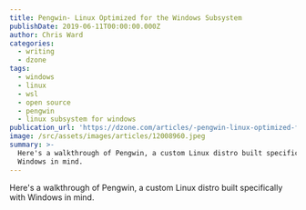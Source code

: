 ```yaml
---
title: Pengwin- Linux Optimized for the Windows Subsystem
publishDate: 2019-06-11T00:00:00.000Z
author: Chris Ward
categories:
  - writing
  - dzone
tags:
  - windows
  - linux
  - wsl
  - open source
  - pengwin
  - linux subsystem for windows
publication_url: 'https://dzone.com/articles/-pengwin-linux-optimized-for-the-windows-subsystem'
image: /src/assets/images/articles/12008960.jpeg
summary: >-
  Here's a walkthrough of Pengwin, a custom Linux distro built specifically with
  Windows in mind.
---
```

Here's a walkthrough of Pengwin, a custom Linux distro built specifically with Windows in mind.

